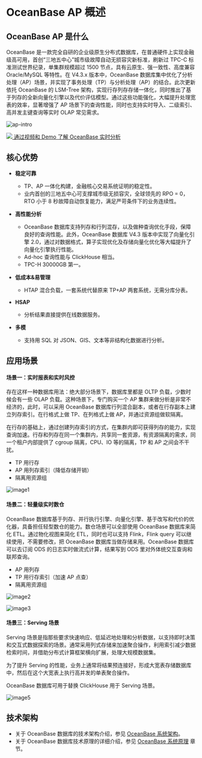# OceanBase AP 概述

## OceanBase AP 是什么

OceanBase 是一款完全自研的企业级原生分布式数据库，在普通硬件上实现金融级高可用，首创“三地五中心”城市级故障自动无损容灾新标准，刷新过 TPC-C 标准测试世界纪录，单集群规模超过 1500 节点，具有云原生、强一致性、高度兼容 Oracle/MySQL 等特性。在 V4.3.x 版本中，OceanBase 数据库集中优化了分析处理（AP）场景，并实现了事务处理（TP）与分析处理（AP）的结合。此次更新依托 OceanBase 的 LSM-Tree 架构，实现行存列存存储一体化，同时推出了基于列存的全新向量化引擎以及代价评估模型。通过这些功能强化，大幅提升处理宽表的效率，显著增强了 AP 场景下的查询性能，同时也支持实时导入、二级索引、高并发主键查询等实时 OLAP 常见需求。

![ap-intro](https://obbusiness-private.oss-cn-shanghai.aliyuncs.com/doc/img/observer/ap/ap-intro-1.png)

<div role="videolist">
      <a role='video' data-code='9001545' href='https://obbusiness-private.oss-cn-shanghai.aliyuncs.com/video-center/video/video/ap%20%E5%AE%9E%E6%97%B6%E5%88%86%E6%9E%90.mp4'>
          <img src='https://mdn.alipayobjects.com/huamei_22khvb/afts/img/A*DFPmToHK6hgAAAAAAAAAAAAADiGDAQ/original'/>
          通过视频和 Demo 了解 OceanBase 实时分析
      </a>
</div>

## 核心优势

* **稳定可靠**

  * TP、AP 一体化构建，金融核心交易系统证明的稳定性。
  * 业内首创的三地五中心可支撑城市级无损容灾，全球领先的 RPO = 0，RTO 小于 8 秒故障自动恢复能力，满足严苛条件下的业务连续性。

* **高性能分析**

  * OceanBase 数据库支持列存和行列混存，以及做种查询优化手段，保障良好的查询性能。此外，OceanBase 数据库 V4.3 版本中实现了向量化引擎 2.0，通过对数据格式，算子实现优化及存储向量化优化等大幅提升了向量化引擎执行性能。
  * Ad-hoc 查询性能与 ClickHouse 相当。
  * TPC-H 30000GB 第一。

* **低成本&易管理**

  * HTAP 混合负载，一套系统代替原来 TP+AP 两套系统，无需分库分表。

* **HSAP**

  * 分析结果直接提供在线数据服务。

* **多模**

  * 支持用 SQL 对 JSON、GIS、文本等非结构化数据进行分析。

## 应用场景

#### 场景一：实时报表和实时风控

存在这样一种数据库用法：绝大部分场景下，数据库里都是 OLTP 负载，少数时候会有一些 OLAP 负载。这种场景下，专门购买一个 AP 集群来做分析是非常不经济的，此时，可以采用 OceanBase 数据库行列混合副本，或者在行存副本上建立列存索引。在行格式上做 TP、在列格式上做 AP，并通过资源组做软隔离。

在行存的基础上，通过创建列存索引的方式，在集群内即可获得列存的能力，实现查询加速。行存和列存在同一个集群内，共享同一套资源，有资源隔离的需求，同一个租户内部提供了 cgroup 隔离，CPU、IO 等的隔离，TP 和 AP 之间会不干扰。

- TP 用行存
- AP 用列存索引（降低存储开销）
- 隔离用资源组

![image1](https://obbusiness-private.oss-cn-shanghai.aliyuncs.com/doc/img/observer/ap/ap1-1.png)

#### 场景二：轻量级实时数仓

OceanBase 数据库基于列存、并行执行引擎、向量化引擎、基于改写和代价的优化器，具备担任轻型数仓的能力。数仓场景可以全部使用 OceanBase 数据库来简化 ETL。通过物化视图来简化 ETL，同时也可以支持 Flink，Flink query 可以继续使用，不需要修改，把 OceanBase 数据库当做存储来用。OceanBase 数据库可以去订阅 ODS 的日志实时做流式计算，结果写到 ODS 里对外体统交互查询和联邦查询。

- AP 用列存
- TP 用行存索引（加速 AP 点查）
- 隔离用资源组

![image2](https://obbusiness-private.oss-cn-shanghai.aliyuncs.com/doc/img/observer/ap/ap3.png)

![image3](https://obbusiness-private.oss-cn-shanghai.aliyuncs.com/doc/img/observer/ap/ap3-1.png)

#### 场景三：Serving 场景

Serving 场景是指那些要求快速响应、低延迟地处理和分析数据，以支持即时决策和交互式数据探索的场景。通常采用列式存储来加速聚合操作，利用索引减少数据检索时间，并借助分布式计算框架横向扩展，处理大规模数据集。

为了提升 Serving 的性能，业务上通常将结果预连接好，形成大宽表存储数据库中，然后在这个大宽表上执行高并发的单表聚合操作。

OceanBase 数据库可用于替换 ClickHouse 用于 Serving 场景。

![image5](https://obbusiness-private.oss-cn-shanghai.aliyuncs.com/doc/img/observer/ap/ap5.png)

## 技术架构

* 关于 OceanBase 数据库的技术架构介绍，参见 [OceanBase 系统架构](https://www.oceanbase.com/docs/common-oceanbase-database-cn-1000000000818349)。
* 关于 OceanBase 数据库技术原理的详细介绍，参见 [OceanBase 系统原理](https://www.oceanbase.com/docs/common-oceanbase-database-cn-1000000000818607) 章节。
